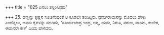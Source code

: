 +++
title = "025 ಎನಲು ತನ್ದಿರಿಸಿದರು"

+++
25. ಹಣ್ಣನ್ನು ಕೃಷ್ಣನ  ಸೂಚನೆಯಂತೆ ಆ ಕೂಡಲೇ  ತಂದಿಟ್ಟರು. ಧರ್ಮರಾಯನನ್ನು ಮೊದಲು ಹೇಳು ಎಂದೆನ್ನಲು, ಅವನು ಕೈಗಳನ್ನು ಮುಗಿದು, 'ಸೂರ್ಯಚಂದ್ರ ಇಂದ್ರ, ಅಗ್ನಿ, ಯಮ, ನಿರುತಿ, ವರುಣ, ವಾಯು, ಕುಬೇರ, ಈಶಾನರೇ ಕೇಳಿ' ಎಂದು ಹೇಳಿದನು.